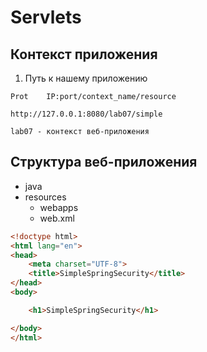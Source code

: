 # Servlets

## Контекст приложения
1. Путь к нашему приложению
```
Prot    IP:port/context_name/resource 

http://127.0.0.1:8080/lab07/simple

lab07 - контекст веб-приложения
```

## Структура веб-приложения

- java
- resources
    - webapps
    - web.xml

```html
<!doctype html>
<html lang="en">
<head>
    <meta charset="UTF-8">
    <title>SimpleSpringSecurity</title>
</head>
<body>

    <h1>SimpleSpringSecurity</h1>

</body>
</html>
```